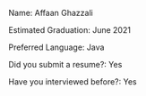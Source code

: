 Name: Affaan Ghazzali

Estimated Graduation: June 2021

Preferred Language: Java


Did you submit a resume?: Yes

Have you interviewed before?: Yes
